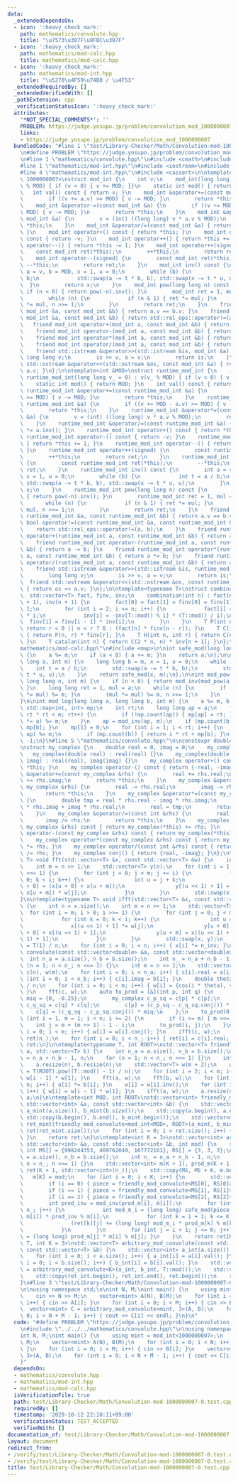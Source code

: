 ```yaml
---
data:
  _extendedDependsOn:
  - icon: ':heavy_check_mark:'
    path: mathematics/convolute.hpp
    title: "\u7573\u307F\u8FBC\u307F"
  - icon: ':heavy_check_mark:'
    path: mathematics/mod-calc.hpp
    title: mathematics/mod-calc.hpp
  - icon: ':heavy_check_mark:'
    path: mathematics/mod-int.hpp
    title: "\u5270\u4F59\u74B0 / \u4F53"
  _extendedRequiredBy: []
  _extendedVerifiedWith: []
  _pathExtension: cpp
  _verificationStatusIcon: ':heavy_check_mark:'
  attributes:
    '*NOT_SPECIAL_COMMENTS*': ''
    PROBLEM: https://judge.yosupo.jp/problem/convolution_mod_1000000007
    links:
    - https://judge.yosupo.jp/problem/convolution_mod_1000000007
  bundledCode: "#line 1 \"test/Library-Checker/Math/Convolution-mod-1000000007-0.test.cpp\"\
    \n#define PROBLEM \"https://judge.yosupo.jp/problem/convolution_mod_1000000007\"\
    \n#line 1 \"mathematics/convolute.hpp\"\n#include <cmath>\n#include <vector>\n\
    #line 1 \"mathematics/mod-int.hpp\"\n#include <iostream>\n#include <utility>\n\
    #line 4 \"mathematics/mod-int.hpp\"\n#include <cassert>\n\ntemplate<int MOD =\
    \ 1000000007>\nstruct mod_int {\n    int v;\n    mod_int(long long v_ = 0) : v(v_\
    \ % MOD) { if (v < 0) { v += MOD; }}\n    static int mod() { return MOD; }\n \
    \   int val() const { return v; }\n    mod_int &operator+=(const mod_int &a) {\n\
    \        if ((v += a.v) >= MOD) { v -= MOD; }\n        return *this;\n    }\n\
    \    mod_int &operator-=(const mod_int &a) {\n        if ((v += MOD - a.v) >=\
    \ MOD) { v -= MOD; }\n        return *this;\n    }\n    mod_int &operator*=(const\
    \ mod_int &a) {\n        v = (int) ((long long) v * a.v % MOD);\n        return\
    \ *this;\n    }\n    mod_int &operator/=(const mod_int &a) { return *this *= a.inv();\
    \ }\n    mod_int operator+() const { return *this; }\n    mod_int operator-()\
    \ const { return -v; }\n    mod_int operator++() { return *this += 1; }\n    mod_int\
    \ operator--() { return *this -= 1; }\n    mod_int operator++(signed) {\n    \
    \    const mod_int ret(*this);\n        ++*this;\n        return ret;\n    }\n\
    \    mod_int operator--(signed) {\n        const mod_int ret(*this);\n       \
    \ --*this;\n        return ret;\n    }\n    mod_int inv() const {\n        int\
    \ a = v, b = MOD, x = 1, u = 0;\n        while (b) {\n            int t = a /\
    \ b;\n            std::swap(a -= t * b, b), std::swap(x -= t * u, u);\n      \
    \  }\n        return x;\n    }\n    mod_int pow(long long n) const {\n       \
    \ if (n < 0) { return pow(-n).inv(); }\n        mod_int ret = 1, mul = *this;\n\
    \        while (n) {\n            if (n & 1) { ret *= mul; }\n            mul\
    \ *= mul, n >>= 1;\n        }\n        return ret;\n    }\n    friend bool operator==(const\
    \ mod_int &a, const mod_int &b) { return a.v == b.v; }\n    friend bool operator!=(const\
    \ mod_int &a, const mod_int &b) { return std::rel_ops::operator!=(a, b); }\n \
    \   friend mod_int operator+(mod_int a, const mod_int &b) { return a += b; }\n\
    \    friend mod_int operator-(mod_int a, const mod_int &b) { return a -= b; }\n\
    \    friend mod_int operator*(mod_int a, const mod_int &b) { return a *= b; }\n\
    \    friend mod_int operator/(mod_int a, const mod_int &b) { return a /= b; }\n\
    \    friend std::istream &operator>>(std::istream &is, mod_int &a) {\n       \
    \ long long v;\n        is >> v, a = v;\n        return is;\n    }\n    friend\
    \ std::ostream &operator<<(std::ostream &os, const mod_int &a) { return os <<\
    \ a.v; }\n};\n\ntemplate<int &MOD>\nstruct runtime_mod_int {\n    int v;\n   \
    \ runtime_mod_int(long long v_ = 0) : v(v_ % MOD) { if (v < 0) { v += MOD; }}\n\
    \    static int mod() { return MOD; }\n    int val() const { return v; }\n   \
    \ runtime_mod_int &operator+=(const runtime_mod_int &a) {\n        if ((v += a.v)\
    \ >= MOD) { v -= MOD; }\n        return *this;\n    }\n    runtime_mod_int &operator-=(const\
    \ runtime_mod_int &a) {\n        if ((v += MOD - a.v) >= MOD) { v -= MOD; }\n\
    \        return *this;\n    }\n    runtime_mod_int &operator*=(const runtime_mod_int\
    \ &a) {\n        v = (int) ((long long) v * a.v % MOD);\n        return *this;\n\
    \    }\n    runtime_mod_int &operator/=(const runtime_mod_int &a) { return *this\
    \ *= a.inv(); }\n    runtime_mod_int operator+() const { return *this; }\n   \
    \ runtime_mod_int operator-() const { return -v; }\n    runtime_mod_int operator++()\
    \ { return *this += 1; }\n    runtime_mod_int operator--() { return *this -= 1;\
    \ }\n    runtime_mod_int operator++(signed) {\n        const runtime_mod_int ret(*this);\n\
    \        ++*this;\n        return ret;\n    }\n    runtime_mod_int operator--(signed)\
    \ {\n        const runtime_mod_int ret(*this);\n        --*this;\n        return\
    \ ret;\n    }\n    runtime_mod_int inv() const {\n        int a = v, b = MOD,\
    \ x = 1, u = 0;\n        while (b) {\n            int t = a / b;\n           \
    \ std::swap(a -= t * b, b), std::swap(x -= t * u, u);\n        }\n        return\
    \ x;\n    }\n    runtime_mod_int pow(long long n) const {\n        if (n < 0)\
    \ { return pow(-n).inv(); }\n        runtime_mod_int ret = 1, mul = *this;\n \
    \       while (n) {\n            if (n & 1) { ret *= mul; }\n            mul *=\
    \ mul, n >>= 1;\n        }\n        return ret;\n    }\n    friend bool operator==(const\
    \ runtime_mod_int &a, const runtime_mod_int &b) { return a.v == b.v; }\n    friend\
    \ bool operator!=(const runtime_mod_int &a, const runtime_mod_int &b) {\n    \
    \    return std::rel_ops::operator!=(a, b);\n    }\n    friend runtime_mod_int\
    \ operator+(runtime_mod_int a, const runtime_mod_int &b) { return a += b; }\n\
    \    friend runtime_mod_int operator-(runtime_mod_int a, const runtime_mod_int\
    \ &b) { return a -= b; }\n    friend runtime_mod_int operator*(runtime_mod_int\
    \ a, const runtime_mod_int &b) { return a *= b; }\n    friend runtime_mod_int\
    \ operator/(runtime_mod_int a, const runtime_mod_int &b) { return a /= b; }\n\
    \    friend std::istream &operator>>(std::istream &is, runtime_mod_int &a) {\n\
    \        long long v;\n        is >> v, a = v;\n        return is;\n    }\n  \
    \  friend std::ostream &operator<<(std::ostream &os, const runtime_mod_int &a)\
    \ { return os << a.v; }\n};\n\ntemplate<typename T>\nstruct combination {\n  \
    \  std::vector<T> fact, finv, inv;\n    combination(int n) : fact(n + 1), finv(n\
    \ + 1), inv(n + 1) {\n        fact[0] = fact[1] = finv[0] = finv[1] = inv[1] =\
    \ 1;\n        for (int i = 2; i <= n; i++) {\n            fact[i] = fact[i - 1]\
    \ * i;\n            inv[i] = -inv[T::mod() % i] * (T::mod() / i);\n          \
    \  finv[i] = finv[i - 1] * inv[i];\n        }\n    }\n    T P(int n, int r) {\
    \ return r < 0 || n < r ? 0 : (fact[n] * finv[n - r]); }\n    T C(int n, int r)\
    \ { return P(n, r) * finv[r]; }\n    T H(int n, int r) { return C(n + r - 1, r);\
    \ }\n    T catalan(int n) { return C(2 * n, n) * inv[n + 1]; }\n};\n#line 1 \"\
    mathematics/mod-calc.hpp\"\n#include <map>\n\nint safe_mod(long long a, int m)\
    \ {\n    a %= m;\n    if (a < 0) { a += m; }\n    return a;\n};\n\nint mod_inv(long\
    \ long a, int m) {\n    long long b = m, x = 1, u = 0;\n    while (b) {\n    \
    \    int t = a / b;\n        std::swap(a -= t * b, b);\n        std::swap(x -=\
    \ t * u, u);\n    }\n    return safe_mod(x, m);\n};\n\nint mod_pow(long long a,\
    \ long long n, int m) {\n    if (n < 0) { return mod_inv(mod_pow(a, -n, m), m);\
    \ }\n    long long ret = 1, mul = a;\n    while (n) {\n        if (n & 1) { (ret\
    \ *= mul) %= m; }\n        (mul *= mul) %= m, n >>= 1;\n    }\n    return ret;\n\
    }\n\nint mod_log(long long a, long long b, int m) {\n    a %= m, b %= m;\n   \
    \ std::map<int, int> mp;\n    int rt;\n    long long ap = a;\n    for (rt = 1;\
    \ rt * rt < m; rt++) {\n        if (!mp.count(ap)) { mp[ap] = rt; }\n        (ap\
    \ *= a) %= m;\n    }\n    ap = mod_inv(ap, m);\n    if (mp.count(b)) { return\
    \ mp[b]; }\n    mp[1] = 0;\n    for (int i = 1; i < rt; i++) {\n        (b *=\
    \ ap) %= m;\n        if (mp.count(b)) { return i * rt + mp[b]; }\n    }\n    return\
    \ -1;\n}\n#line 5 \"mathematics/convolute.hpp\"\n\nconstexpr double PI = 3.1415926535897932384626433832795028;\n\
    \nstruct my_complex {\n    double real = 0, imag = 0;\n    my_complex() {}\n \
    \   my_complex(double real) : real(real) {}\n    my_complex(double real, double\
    \ imag) : real(real), imag(imag) {}\n    my_complex operator+() const { return\
    \ *this; }\n    my_complex operator-() const { return {-real, -imag}; }\n    my_complex\
    \ &operator+=(const my_complex &rhs) {\n        real += rhs.real;\n        imag\
    \ += rhs.imag;\n        return *this;\n    }\n    my_complex &operator-=(const\
    \ my_complex &rhs) {\n        real -= rhs.real;\n        imag -= rhs.imag;\n \
    \       return *this;\n    }\n    my_complex &operator*=(const my_complex &rhs)\
    \ {\n        double tmp = real * rhs.real - imag * rhs.imag;\n        imag = real\
    \ * rhs.imag + imag * rhs.real;\n        real = tmp;\n        return *this;\n\
    \    }\n    my_complex &operator/=(const int &rhs) {\n        real /= rhs;\n \
    \       imag /= rhs;\n        return *this;\n    }\n    my_complex operator+(const\
    \ my_complex &rhs) const { return my_complex(*this) += rhs; }\n    my_complex\
    \ operator-(const my_complex &rhs) const { return my_complex(*this) -= rhs; }\n\
    \    my_complex operator*(const my_complex &rhs) const { return my_complex(*this)\
    \ *= rhs; }\n    my_complex operator/(const int &rhs) const { return my_complex(*this)\
    \ /= rhs; }\n    my_complex conj() { return {real, -imag}; }\n};\n\ntemplate<typename\
    \ T> void fft(std::vector<T> &x, const std::vector<T> &w) {\n    int n = x.size();\n\
    \    int m = n >> 1;\n    std::vector<T> y(n);\n    for (int i = 1; i <= m; i\
    \ <<= 1) {\n        for (int j = 0; j < m; j += i) {\n            for (int k =\
    \ 0; k < i; k++) {\n                int u = j + k;\n                y[(u << 1)\
    \ + 0] = (x[u + 0] + x[u + m]);\n                y[(u << 1) + 1] = (x[u + 0] -\
    \ x[u + m]) * w[j];\n            }\n        }\n        std::swap(x, y);\n    }\n\
    }\n\ntemplate<typename T> void ifft(std::vector<T> &x, const std::vector<T> &w)\
    \ {\n    int n = x.size();\n    int m = n >> 1;\n    std::vector<T> y(n);\n  \
    \  for (int i = m; i > 0; i >>= 1) {\n        for (int j = 0; j < m; j += i) {\n\
    \            for (int k = 0; k < i; k++) {\n                int u = j + k;\n \
    \               x[(u << 1) + 1] *= w[j];\n                y[u + 0] = x[(u << 1)\
    \ + 0] + x[(u << 1) + 1];\n                y[u + m] = x[(u << 1) + 0] - x[(u <<\
    \ 1) + 1];\n            }\n        }\n        std::swap(x, y);\n    }\n    T n_inv\
    \ = T(1) / n;\n    for (int i = 0; i < n; i++) { x[i] *= n_inv; }\n}\n\nstd::vector<double>\
    \ convolute(const std::vector<double> &a, const std::vector<double> &b) {\n  \
    \  int n_a = a.size(), n_b = b.size();\n    int n_ = n_a + n_b - 1, n;\n    for\
    \ (n = 1; n < n_; n <<= 1) {}\n    int m = n >> 1;\n    std::vector<my_complex>\
    \ c(n), w(m);\n    for (int i = 0; i < n_a; i++) { c[i].real = a[i]; }\n    for\
    \ (int i = 0; i < n_b; i++) { c[i].imag = b[i]; }\n    double theta = -2 * PI\
    \ / n;\n    for (int i = 0; i < m; i++) { w[i] = {cos(i * theta), sin(i * theta)};\
    \ }\n    fft(c, w);\n    auto to_prod = [&](int p, int q) {\n        static my_complex\
    \ miq = {0, -0.25};\n        my_complex c_p_sq = c[p] * c[p];\n        my_complex\
    \ c_q_sq = c[q] * c[q];\n        c[p] = (c_p_sq - c_q_sq.conj()) * miq;\n    \
    \    c[q] = (c_q_sq - c_p_sq.conj()) * miq;\n    };\n    to_prod(0, 0);\n    for\
    \ (int i = 1, m = 1; i < n; i += 2) {\n        if (i >= m) { m <<= 1; }\n    \
    \    int j = m + (m >> 1) - 1 - i;\n        to_prod(i, j);\n    }\n    for (int\
    \ i = 0; i < m; i++) { w[i] = w[i].conj(); }\n    ifft(c, w);\n    std::vector<double>\
    \ ret(n_);\n    for (int i = 0; i < n_; i++) { ret[i] = c[i].real; }\n    return\
    \ ret;\n}\n\ntemplate<typename T, int ROOT>\nstd::vector<T> friendly_mod_convolute(std::vector<T>\
    \ a, std::vector<T> b) {\n    int n_a = a.size(), n_b = b.size();\n    int n_\
    \ = n_a + n_b - 1, n;\n    for (n = 1; n < n_; n <<= 1) {}\n    int m = n >> 1;\n\
    \    a.resize(n), b.resize(n);\n    std::vector<T> w(m + 2);\n    w[0] = 1, w[1]\
    \ = T(ROOT).pow((T::mod() - 1) / n);\n    for (int i = 2; i < m; i++) { w[i] =\
    \ w[i - 1] * w[1]; }\n    fft(a, w);\n    fft(b, w);\n    for (int i = 0; i <\
    \ n; i++) { a[i] *= b[i]; }\n    w[1] = w[1].inv();\n    for (int i = 2; i < m;\
    \ i++) { w[i] = w[i - 1] * w[1]; }\n    ifft(a, w);\n    a.resize(n_);\n    return\
    \ a;\n}\n\ntemplate<int MOD, int ROOT>\nstd::vector<int> friendly_mod_convolute(const\
    \ std::vector<int> &a, const std::vector<int> &b) {\n    std::vector<mod_int<MOD>>\
    \ a_mint(a.size()), b_mint(b.size());\n    std::copy(a.begin(), a.end(), a_mint.begin()),\
    \ std::copy(b.begin(), b.end(), b_mint.begin());\n    std::vector<mod_int<MOD>>\
    \ ret_mint(friendly_mod_convolute<mod_int<MOD>, ROOT>(a_mint, b_mint));\n    std::vector<int>\
    \ ret(ret_mint.size());\n    for (int i = 0; i < ret.size(); i++) { ret[i] = ret_mint[i].val();\
    \ }\n    return ret;\n}\n\ntemplate<int K = 3>\nstd::vector<int> arbitrary_mod_convolute(const\
    \ std::vector<int> &a, const std::vector<int> &b, int mod) {\n    static constexpr\
    \ int MS[] = {998244353, 469762049, 167772161}, RS[] = {3, 3, 3};\n    int n_a\
    \ = a.size(), n_b = b.size();\n    int n_ = n_a + n_b - 1, n;\n    for (n = 1;\
    \ n < n_; n <<= 1) {}\n    std::vector<int> m(K + 1), prod_m(K + 1, 1);\n    std::vector<std::vector<int>>\
    \ ret(K + 1, std::vector<int>(n_));\n    std::copy(MS, MS + K, m.begin());\n \
    \   m[K] = mod;\n    for (int i = 0; i < K; i++) {\n        std::vector<int> piece;\n\
    \        if (i == 0) { piece = friendly_mod_convolute<MS[0], RS[0]>(a, b); }\n\
    \        if (i == 1) { piece = friendly_mod_convolute<MS[1], RS[1]>(a, b); }\n\
    \        if (i == 2) { piece = friendly_mod_convolute<MS[2], RS[2]>(a, b); }\n\
    \        int prod_inv = mod_inv(prod_m[i], m[i]);\n        for (int j = 0; j <\
    \ n_; j++) {\n            int mod_m_i = (long long) safe_mod(piece[j] - ret[i][j],\
    \ m[i]) * prod_inv % m[i];\n            for (int k = i + 1; k <= K; k++) {\n \
    \               (ret[k][j] += (long long) mod_m_i * prod_m[k] % m[k]) %= m[k];\n\
    \            }\n        }\n        for (int j = i + 1; j <= K; j++) { prod_m[j]\
    \ = (long long) prod_m[j] * m[i] % m[j]; }\n    }\n    return ret[K];\n}\n\ntemplate<typename\
    \ T, int K = 3>\nstd::vector<T> arbitrary_mod_convolute(const std::vector<T> &a,\
    \ const std::vector<T> &b) {\n    std::vector<int> a_int(a.size()), b_int(b.size());\n\
    \    for (int i = 0; i < a.size(); i++) { a_int[i] = a[i].val(); }\n    for (int\
    \ i = 0; i < b.size(); i++) { b_int[i] = b[i].val(); }\n    std::vector<int> ret_int\
    \ = arbitrary_mod_convolute<K>(a_int, b_int, T::mod());\n    std::vector<T> ret(ret_int.size());\n\
    \    std::copy(ret_int.begin(), ret_int.end(), ret.begin());\n    return ret;\n\
    }\n#line 3 \"test/Library-Checker/Math/Convolution-mod-1000000007-0.test.cpp\"\
    \n\nusing namespace std;\n\nint N, M;\nint main() {\n    using mint = mod_int<1000000007>;\n\
    \    cin >> N >> M;\n    vector<mint> A(N), B(M);\n    for (int i = 0; i < N;\
    \ i++) { cin >> A[i]; }\n    for (int i = 0; i < M; i++) { cin >> B[i]; }\n  \
    \  vector<mint> C = arbitrary_mod_convolute<mint, 3>(A, B);\n    for (int i =\
    \ 0; i < N + M - 1; i++) { cout << C[i] << endl; }\n}\n"
  code: "#define PROBLEM \"https://judge.yosupo.jp/problem/convolution_mod_1000000007\"\
    \n#include \"../../../mathematics/convolute.hpp\"\n\nusing namespace std;\n\n\
    int N, M;\nint main() {\n    using mint = mod_int<1000000007>;\n    cin >> N >>\
    \ M;\n    vector<mint> A(N), B(M);\n    for (int i = 0; i < N; i++) { cin >> A[i];\
    \ }\n    for (int i = 0; i < M; i++) { cin >> B[i]; }\n    vector<mint> C = arbitrary_mod_convolute<mint,\
    \ 3>(A, B);\n    for (int i = 0; i < N + M - 1; i++) { cout << C[i] << endl; }\n\
    }"
  dependsOn:
  - mathematics/convolute.hpp
  - mathematics/mod-int.hpp
  - mathematics/mod-calc.hpp
  isVerificationFile: true
  path: test/Library-Checker/Math/Convolution-mod-1000000007-0.test.cpp
  requiredBy: []
  timestamp: '2020-10-12 22:18:11+09:00'
  verificationStatus: TEST_ACCEPTED
  verifiedWith: []
documentation_of: test/Library-Checker/Math/Convolution-mod-1000000007-0.test.cpp
layout: document
redirect_from:
- /verify/test/Library-Checker/Math/Convolution-mod-1000000007-0.test.cpp
- /verify/test/Library-Checker/Math/Convolution-mod-1000000007-0.test.cpp.html
title: test/Library-Checker/Math/Convolution-mod-1000000007-0.test.cpp
---
```

